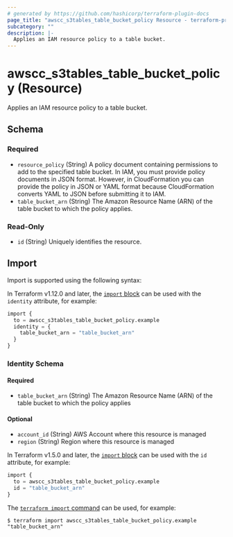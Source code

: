 ```yaml
---
# generated by https://github.com/hashicorp/terraform-plugin-docs
page_title: "awscc_s3tables_table_bucket_policy Resource - terraform-provider-awscc"
subcategory: ""
description: |-
  Applies an IAM resource policy to a table bucket.
---
```


# awscc_s3tables_table_bucket_policy (Resource)

Applies an IAM resource policy to a table bucket.



<!-- schema generated by tfplugindocs -->
## Schema

### Required

- `resource_policy` (String) A policy document containing permissions to add to the specified table bucket. In IAM, you must provide policy documents in JSON format. However, in CloudFormation you can provide the policy in JSON or YAML format because CloudFormation converts YAML to JSON before submitting it to IAM.
- `table_bucket_arn` (String) The Amazon Resource Name (ARN) of the table bucket to which the policy applies.

### Read-Only

- `id` (String) Uniquely identifies the resource.

## Import

Import is supported using the following syntax:

In Terraform v1.12.0 and later, the [`import` block](https://developer.hashicorp.com/terraform/language/import) can be used with the `identity` attribute, for example:

```terraform
import {
  to = awscc_s3tables_table_bucket_policy.example
  identity = {
    table_bucket_arn = "table_bucket_arn"
  }
}
```

<!-- schema generated by tfplugindocs -->
### Identity Schema

#### Required

- `table_bucket_arn` (String) The Amazon Resource Name (ARN) of the table bucket to which the policy applies

#### Optional

- `account_id` (String) AWS Account where this resource is managed
- `region` (String) Region where this resource is managed

In Terraform v1.5.0 and later, the [`import` block](https://developer.hashicorp.com/terraform/language/import) can be used with the `id` attribute, for example:

```terraform
import {
  to = awscc_s3tables_table_bucket_policy.example
  id = "table_bucket_arn"
}
```

The [`terraform import` command](https://developer.hashicorp.com/terraform/cli/commands/import) can be used, for example:

```shell
$ terraform import awscc_s3tables_table_bucket_policy.example "table_bucket_arn"
```
